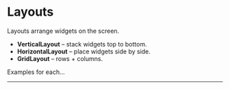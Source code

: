 # Layouts

Layouts arrange widgets on the screen.

- **VerticalLayout** – stack widgets top to bottom.
- **HorizontalLayout** – place widgets side by side.
- **GridLayout** – rows + columns.

Examples for each…

---
